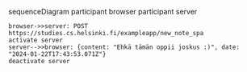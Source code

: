 sequenceDiagram
    participant browser
    participant server

    browser->>server: POST https://studies.cs.helsinki.fi/exampleapp/new_note_spa
    activate server
    server-->>browser: {content: "Ehkä tämän oppii joskus :)", date: "2024-01-22T17:43:53.071Z"}
    deactivate server